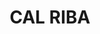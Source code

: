 ---
layout: test
title:  "CAL RIBA"
coordinates:
  - group1:
        - [1.461400552895759, 42.357912739790571]
        - [1.461410946711196, 42.357913296533361]
        - [1.461410114630929, 42.357924342103466]
        - [1.461526706323979, 42.357930079305547]
        - [1.461533053739489, 42.357865910240903]
        - [1.461414559995891, 42.357857435485919]
        - [1.461400552895759, 42.357912739790571]
---